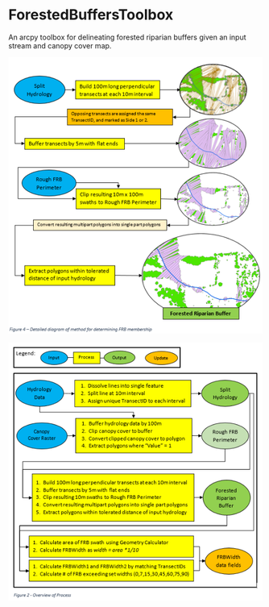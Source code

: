# ForestedBuffersToolbox
An arcpy toolbox for delineating forested riparian buffers given an input stream and canopy cover map.

![The process used](https://github.com/ahalota/ForestedBuffersToolbox/blob/master/process2.png?raw=true)

![The process used](https://github.com/ahalota/ForestedBuffersToolbox/blob/master/process1.png?raw=true)